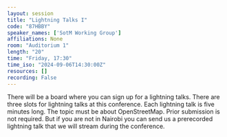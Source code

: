 ```yaml
---
layout: session
title: "Lightning Talks I"
code: "87HBBY"
speaker_names: ['SotM Working Group']
affiliations: None
room: "Auditorium 1"
length: "20"
time: "Friday, 17:30"
time_iso: "2024-09-06T14:30:00Z"
resources: []
recording: False
---
```


There will be a board where you can sign up for a lightning talks. There are three slots for lightning talks at this conference. Each lightning talk is five minutes long. The topic must be about OpenStreetMap. Prior submission is not required. But if you are not in Nairobi you can send us a prerecorded lightning talk that we will stream during the conference.

